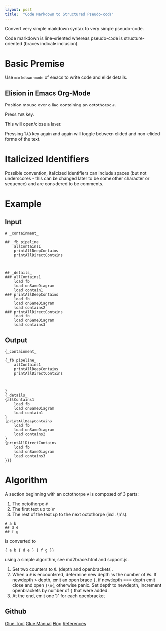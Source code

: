 ```yaml
---
layout: post
title:  "Code Markdown to Structured Pseudo-code"
---
```


Convert very simple markdown syntax to very simple pseudo-code.

Code markdown is line-oriented whereas pseudo-code is structure-oriented (braces indicate inclusion).

# Basic Premise
Use `markdown-mode` of emacs to write code and elide details.

## Elision in Emacs Org-Mode
Position mouse over a line containing an octothorpe `#`.

Press `TAB` key.

This will open/close a layer.

Pressing `TAB` key again and again will toggle between elided and non-elided forms of the text.

# Italicized Identifiers

Possible convention, italicized identifiers can include spaces (but not underscores - this can be changed later to be some other character or sequence) and are considered to be comments.

# Example
## Input
```
# _containment_

## _fb pipeline_
	allContains1
	printAllDeepContains
	printAllDirectContains



## _details_
### allContains1
	load fb
	load onSameDiagram
	load contain1
### printAllDeepContains
	load fb
	load onSameDiagram
	load contains2
### printAllDirectContains
	load fb
	load onSameDiagram
	load contains3
```
## Output
```
{_containment_

{_fb pipeline_
	allContains1
	printAllDeepContains
	printAllDirectContains



}
{_details_
{allContains1
	load fb
	load onSameDiagram
	load contain1
}
{printAllDeepContains
	load fb
	load onSameDiagram
	load contains2
}
{printAllDirectContains
	load fb
	load onSameDiagram
	load contains3
}}}
```

# Algorithm

A section beginning with an octothorpe `#` is composed of 3 parts:
1. The octothorpe `#`
2. The first text up to \n
3. The rest of the text up to the next octothorpe (incl. \n's).

```
# a b 
## d e
## f g
```

is converted to 
```
{ a b { d e } { f g }}
```
using a simple algorithm, see md2brace.html and support.js.

1. Set two counters to 0. (depth and openbrackets).
2. When a `#` is encountered, determine new depth as the number of `#`s. If newdepth > depth, emit an open brace `{`, if newdepth === depth emit close and open `}\n{`, otherwise panic. Set depth to newdepth, increment openbrackets by number of `{` that were added.
3. At the end, emit one '}' for each openbracket
## Github


[Glue Tool](https://guitarvydas.github.io/2021/04/11/Glue-Tool.html)
[Glue Manual](https://guitarvydas.github.io/2021/03/24/Glue-Manual.html)
[Blog](https://guitarvydas.github.io)
[References](https://guitarvydas.github.io/2021/01/14/References.html)

<script src="https://utteranc.es/client.js" 
        repo="guitarvydas/guitarvydas.github.io" 
        issue-term="pathname" 
        theme="github-light" 
        crossorigin="anonymous" 
        async> 
</script> 
